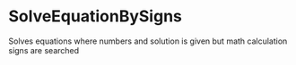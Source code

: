 # SolveEquationBySigns
Solves equations where numbers and solution is given but math calculation signs are searched
